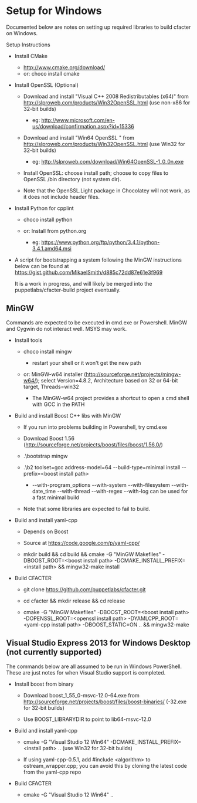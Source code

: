 # Setup for Windows

Documented below are notes on setting up required libraries to build cfacter on Windows.

Setup Instructions

*   Install CMake

    * http://www.cmake.org/download/
    * or: choco install cmake

*   Install OpenSSL (Optional)

    * Download and install "Visual C++ 2008 Redistributables (x64)" from <http://slproweb.com/products/Win32OpenSSL.html> (use non-x86 for 32-bit builds)
        * eg: http://www.microsoft.com/en-us/download/confirmation.aspx?id=15336

    * Download and install "Win64 OpenSSL <version>" from <http://slproweb.com/products/Win32OpenSSL.html> (use Win32 for 32-bit builds)
        * eg: http://slproweb.com/download/Win64OpenSSL-1_0_0n.exe

    * Install OpenSSL: choose install path; choose to copy files to OpenSSL /bin directory (not system dir).

    * Note that the OpenSSL.Light package in Chocolatey will not work, as it does not include header files.

*   Install Python for cpplint

    * choco install python

	* or: Install from python.org
        * eg: https://www.python.org/ftp/python/3.4.1/python-3.4.1.amd64.msi

*   A script for bootstrapping a system following the MinGW instructions below can be found at https://gist.github.com/MikaelSmith/d885c72dd87e61e3f969

    It is a work in progress, and will likely be merged into the puppetlabs/cfacter-build project eventually.


## MinGW

Commands are expected to be executed in cmd.exe or Powershell. MinGW and Cygwin do not interact well. MSYS may work.

*   Install tools

    * choco install mingw
        * restart your shell or it won't get the new path

    * or: MinGW-w64 installer (<http://sourceforge.net/projects/mingw-w64/>); select Version=4.8.2, Architecture based on 32 or 64-bit target, Threads=win32
        * The MinGW-w64 project provides a shortcut to open a cmd shell with GCC in the PATH

*   Build and install Boost C++ libs with MinGW

    * If you run into problems building in Powershell, try cmd.exe

    * Download Boost 1.56 (<http://sourceforge.net/projects/boost/files/boost/1.56.0/>)

    * .\bootstrap mingw

    * .\b2 toolset=gcc address-model=64 --build-type=minimal install --prefix=\<boost install path\>
        * --with-program_options --with-system --with-filesystem --with-date_time --with-thread --with-regex --with-log can be used for a fast minimal build

    * Note that some libraries are expected to fail to build.

*   Build and install yaml-cpp

    * Depends on Boost

    * Source at <https://code.google.com/p/yaml-cpp/>
 
    * mkdir build && cd build && cmake -G "MinGW Makefiles" -DBOOST_ROOT=\<boost install path\> -DCMAKE_INSTALL_PREFIX=\<install path\> && mingw32-make install

*   Build CFACTER

    * git clone https://github.com/puppetlabs/cfacter.git

    * cd cfacter && mkdir release && cd release

    * cmake -G "MinGW Makefiles" -DBOOST_ROOT=\<boost install path\> -DOPENSSL_ROOT=\<openssl install path\> -DYAMLCPP_ROOT=\<yaml-cpp install path\> -DBOOST_STATIC=ON .. && mingw32-make


## Visual Studio Express 2013 for Windows Desktop (not currently supported)

The commands below are all assumed to be run in Windows PowerShell. These are just notes for when Visual Studio support is completed.

*   Install boost from binary

    * Download boost_1_55_0-msvc-12.0-64.exe from <http://sourceforge.net/projects/boost/files/boost-binaries/> (-32.exe for 32-bit builds)

    * Use BOOST_LIBRARYDIR to point to lib64-msvc-12.0

*   Build and install yaml-cpp

    * cmake -G "Visual Studio 12 Win64" -DCMAKE_INSTALL_PREFIX=\<install path\> .. (use Win32 for 32-bit builds)

    * If using yaml-cpp-0.5.1, add #include \<algorithm\> to ostream_wrapper.cpp; you can avoid this by cloning the latest code from the yaml-cpp repo

*   Build CFACTER

    * cmake -G "Visual Studio 12 Win64" ..

